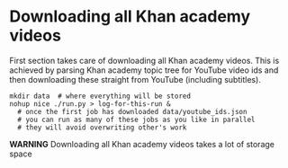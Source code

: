 # Downloading all Khan academy videos

First section takes care of downloading all Khan academy videos.
This is achieved by parsing Khan academy topic tree for YouTube video ids
and then downloading these straight from YouTube (including subtitles).

```
mkdir data  # where everything will be stored
nohup nice ./run.py > log-for-this-run &
  # once the first job has downloaded data/youtube_ids.json
  # you can run as many of these jobs as you like in parallel
  # they will avoid overwriting other's work
```

**WARNING**
Downloading all Khan academy videos takes a lot of storage space
